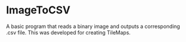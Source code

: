 # ImageToCSV
A basic program that reads a binary image and outputs a corresponding .csv file. This was developed for creating TileMaps.
